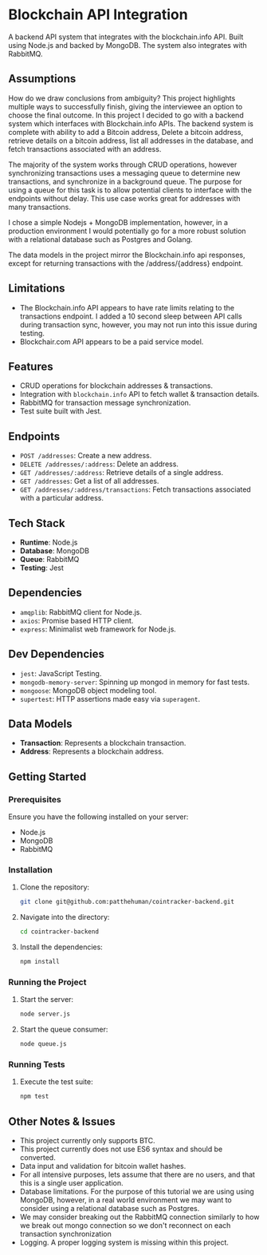# Blockchain API Integration

A backend API system that integrates with the blockchain.info API. Built using Node.js and backed by MongoDB. The system also integrates with RabbitMQ.

## Assumptions

How do we draw conclusions from ambiguity? This project highlights multiple ways to successfully finish, giving the interviewee an option to choose the final outcome. In this project I decided to go with a backend system which interfaces with Blockchain.info APIs. The backend system is complete with ability to add a Bitcoin address, Delete a bitcoin address, retrieve details on a bitcoin address, list all addresses in the database, and fetch transactions associated with an address.

The majority of the system works through CRUD operations, however synchronizing transactions uses a messaging queue to determine new transactions, and synchronize in a background queue. The purpose for using a queue for this task is to allow potential clients to interface with the endpoints without delay. This use case works great for addresses with many transactions.

I chose a simple Nodejs + MongoDB implementation, however, in a production environment I would potentially go for a more robust solution with a relational database such as Postgres and Golang.

The data models in the project mirror the Blockchain.info api responses, except for returning transactions with the /address/{address} endpoint.


## Limitations

- The Blockchain.info API appears to have rate limits relating to the transactions endpoint. I added a 10 second sleep between API calls during transaction sync, however, you may not run into this issue during testing.
- Blockchair.com API appears to be a paid service model.

## Features

- CRUD operations for blockchain addresses & transactions.
- Integration with `blockchain.info` API to fetch wallet & transaction details.
- RabbitMQ for transaction message synchronization.
- Test suite built with Jest.

## Endpoints

- `POST /addresses`: Create a new address.
- `DELETE /addresses/:address`: Delete an address.
- `GET /addresses/:address`: Retrieve details of a single address.
- `GET /addresses`: Get a list of all addresses.
- `GET /addresses/:address/transactions`: Fetch transactions associated with a particular address.

## Tech Stack

- **Runtime**: Node.js
- **Database**: MongoDB
- **Queue**: RabbitMQ
- **Testing**: Jest

## Dependencies

- `amqplib`: RabbitMQ client for Node.js.
- `axios`: Promise based HTTP client.
- `express`: Minimalist web framework for Node.js.

## Dev Dependencies

- `jest`: JavaScript Testing.
- `mongodb-memory-server`: Spinning up mongod in memory for fast tests.
- `mongoose`: MongoDB object modeling tool.
- `supertest`: HTTP assertions made easy via `superagent`.

## Data Models

- **Transaction**: Represents a blockchain transaction.
- **Address**: Represents a blockchain address.

## Getting Started

### Prerequisites

Ensure you have the following installed on your server:

- Node.js
- MongoDB
- RabbitMQ

### Installation

1. Clone the repository:
   ```sh
   git clone git@github.com:patthehuman/cointracker-backend.git
   ```

2. Navigate into the directory:
    ```sh
    cd cointracker-backend
    ```

3. Install the dependencies:
    ```sh
    npm install
    ```

### Running the Project

1. Start the server:
   ```sh
   node server.js
   ```

2. Start the queue consumer:
   ```sh
   node queue.js
   ```

### Running Tests

1. Execute the test suite:
   ```sh
   npm test
   ```

## Other Notes & Issues

- This project currently only supports BTC.
- This project currently does not use ES6 syntax and should be converted.
- Data input and validation for bitcoin wallet hashes.
- For all intensive purposes, lets assume that there are no users, and that this is a single user application.
- Database limitations. For the purpose of this tutorial we are using using MongoDB, however, in a real world environment we may want to consider using a relational database such as Postgres.
- We may consider breaking out the RabbitMQ connection similarly to how we break out mongo connection so we don't reconnect on each transaction synchronization
- Logging. A proper logging system is missing within this project.